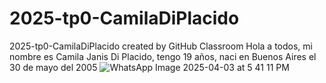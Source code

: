 # 2025-tp0-CamilaDiPlacido
2025-tp0-CamilaDiPlacido created by GitHub Classroom
Hola a todos, mi nombre es Camila Janis Di Placido, tengo 19 años, naci en Buenos Aires el 30 de mayo del 2005
![WhatsApp Image 2025-04-03 at 5 41 11 PM](https://github.com/user-attachments/assets/e4b531ba-e1a5-4a88-87da-ab21136bb0e2)

